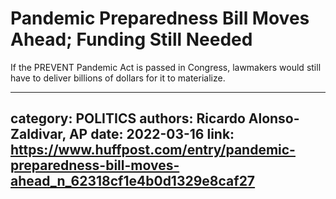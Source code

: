 # Pandemic Preparedness Bill Moves Ahead; Funding Still Needed

If the PREVENT Pandemic Act is passed in Congress, lawmakers would still have to deliver billions of dollars for it to materialize.

---
category: POLITICS
authors: Ricardo Alonso-Zaldivar, AP
date: 2022-03-16
link: https://www.huffpost.com/entry/pandemic-preparedness-bill-moves-ahead_n_62318cf1e4b0d1329e8caf27
---

